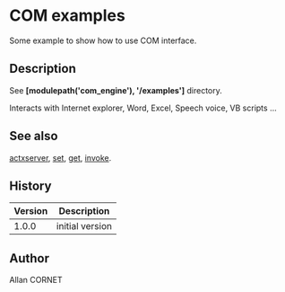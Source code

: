 

# COM examples

Some example to show how to use COM interface.

## Description


  <p>See <b>[modulepath('com_engine'), '/examples']</b> directory.</p>
  <p>Interacts with Internet explorer, Word, Excel, Speech voice, VB scripts ...</p>


## See also

[actxserver](actxserver.md), [set](COM_set.md), [get](COM_get.md), [invoke](COM_invoke.md).
## History

|Version|Description|
|------|------|
|1.0.0|initial version|


## Author

Allan CORNET



